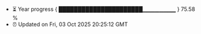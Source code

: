 - ⏳ Year progress { ██████████████████████▁▁▁▁▁▁▁▁ } 75.58 %
- ⏰ Updated on Fri, 03 Oct 2025 20:25:12 GMT


